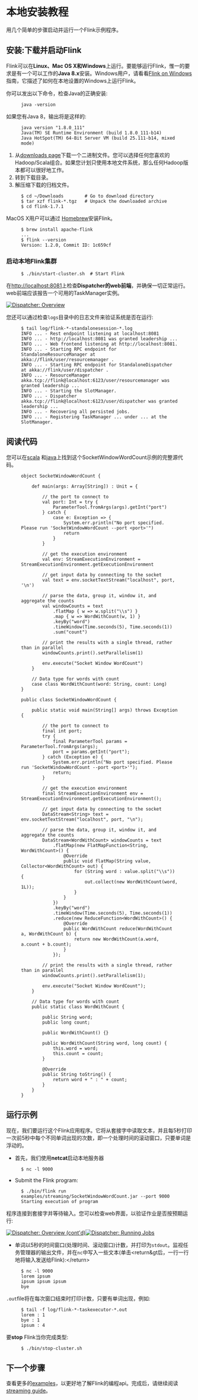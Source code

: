 

# 本地安装教程

用几个简单的步骤启动并运行一个Flink示例程序。

## 安装:下载并启动Flink

Flink可以在**Linux、Mac OS X和Windows**上运行。要能够运行Flink，惟一的要求是有一个可以工作的**Java 8.x**安装。Windows用户，请看看[Flink on Windows](//ci.apache.org/projects/flink/flink-docs-release-1.7/tutorials/flink_on_windows.html)指南，它描述了如何在本地设置的Windows上运行Flink。

你可以发出以下命令，检查Java的正确安装:

<figure class="highlight">

```
java -version
```

</figure>

如果您有Java 8，输出将是这样的:

<figure class="highlight">

```
java version "1.8.0_111"
Java(TM) SE Runtime Environment (build 1.8.0_111-b14)
Java HotSpot(TM) 64-Bit Server VM (build 25.111-b14, mixed mode)
```

</figure>

1.  从[downloads page](http://flink.apache.org/downloads.html)下载一个二进制文件。您可以选择任何您喜欢的Hadoop/Scala组合。如果您计划只使用本地文件系统，那么任何Hadoop版本都可以很好地工作。
2.  转到下载目录。
3.  解压缩下载的归档文件。

<figure class="highlight">

```
$ cd ~/Downloads        # Go to download directory
$ tar xzf flink-*.tgz   # Unpack the downloaded archive
$ cd flink-1.7.1
```

</figure>

MacOS X用户可以通过 [Homebrew](https://brew.sh/)安装Flink。

<figure class="highlight">

```
$ brew install apache-flink
...
$ flink --version
Version: 1.2.0, Commit ID: 1c659cf
```

</figure>

### 启动本地Flink集群

<figure class="highlight">

```
$ ./bin/start-cluster.sh  # Start Flink
```

</figure>

在[http://localhost:8081](http://localhost:8081)上检查**Dispatcher的web前端**，并确保一切正常运行。web前端应该报告一个可用的TaskManager实例。

[![Dispatcher: Overview](https://ci.apache.org/projects/flink/flink-docs-release-1.7/page/img/quickstart-setup/jobmanager-1.png)](//ci.apache.org/projects/flink/flink-docs-release-1.7/page/img/quickstart-setup/jobmanager-1.png)

您还可以通过检查`logs`目录中的日志文件来验证系统是否在运行:

<figure class="highlight">

```
$ tail log/flink-*-standalonesession-*.log
INFO ... - Rest endpoint listening at localhost:8081
INFO ... - http://localhost:8081 was granted leadership ...
INFO ... - Web frontend listening at http://localhost:8081.
INFO ... - Starting RPC endpoint for StandaloneResourceManager at akka://flink/user/resourcemanager .
INFO ... - Starting RPC endpoint for StandaloneDispatcher at akka://flink/user/dispatcher .
INFO ... - ResourceManager akka.tcp://flink@localhost:6123/user/resourcemanager was granted leadership ...
INFO ... - Starting the SlotManager.
INFO ... - Dispatcher akka.tcp://flink@localhost:6123/user/dispatcher was granted leadership ...
INFO ... - Recovering all persisted jobs.
INFO ... - Registering TaskManager ... under ... at the SlotManager.
```

</figure>

## 阅读代码

您可以在[scala](https://github.com/apache/flink/blob/master/flink-examples/flink-examples-streaming/src/main/scala/org/apache/flink/streaming/scala/examples/socket/SocketWindowWordCount.scala) 和[java](https://github.com/apache/flink/main/java/flink/main/java/apache/streaming/examples/socket/socketwindowcount.java)上找到这个SocketWindowWordCount示例的完整源代码。

<figure class="highlight">

```
object SocketWindowWordCount {

    def main(args: Array[String]) : Unit = {

        // the port to connect to
        val port: Int = try {
            ParameterTool.fromArgs(args).getInt("port")
        } catch {
            case e: Exception => {
                System.err.println("No port specified. Please run 'SocketWindowWordCount --port <port>'")
                return
            }
        }

        // get the execution environment
        val env: StreamExecutionEnvironment = StreamExecutionEnvironment.getExecutionEnvironment

        // get input data by connecting to the socket
        val text = env.socketTextStream("localhost", port, '\n')

        // parse the data, group it, window it, and aggregate the counts
        val windowCounts = text
            .flatMap { w => w.split("\\s") }
            .map { w => WordWithCount(w, 1) }
            .keyBy("word")
            .timeWindow(Time.seconds(5), Time.seconds(1))
            .sum("count")

        // print the results with a single thread, rather than in parallel
        windowCounts.print().setParallelism(1)

        env.execute("Socket Window WordCount")
    }

    // Data type for words with count
    case class WordWithCount(word: String, count: Long)
}
```

</figure>

<figure class="highlight">

```
public class SocketWindowWordCount {

    public static void main(String[] args) throws Exception {

        // the port to connect to
        final int port;
        try {
            final ParameterTool params = ParameterTool.fromArgs(args);
            port = params.getInt("port");
        } catch (Exception e) {
            System.err.println("No port specified. Please run 'SocketWindowWordCount --port <port>'");
            return;
        }

        // get the execution environment
        final StreamExecutionEnvironment env = StreamExecutionEnvironment.getExecutionEnvironment();

        // get input data by connecting to the socket
        DataStream<String> text = env.socketTextStream("localhost", port, "\n");

        // parse the data, group it, window it, and aggregate the counts
        DataStream<WordWithCount> windowCounts = text
            .flatMap(new FlatMapFunction<String, WordWithCount>() {
                @Override
                public void flatMap(String value, Collector<WordWithCount> out) {
                    for (String word : value.split("\\s")) {
                        out.collect(new WordWithCount(word, 1L));
                    }
                }
            })
            .keyBy("word")
            .timeWindow(Time.seconds(5), Time.seconds(1))
            .reduce(new ReduceFunction<WordWithCount>() {
                @Override
                public WordWithCount reduce(WordWithCount a, WordWithCount b) {
                    return new WordWithCount(a.word, a.count + b.count);
                }
            });

        // print the results with a single thread, rather than in parallel
        windowCounts.print().setParallelism(1);

        env.execute("Socket Window WordCount");
    }

    // Data type for words with count
    public static class WordWithCount {

        public String word;
        public long count;

        public WordWithCount() {}

        public WordWithCount(String word, long count) {
            this.word = word;
            this.count = count;
        }

        @Override
        public String toString() {
            return word + " : " + count;
        }
    }
}
```

</figure>

## 运行示例

现在，我们要运行这个Flink应用程序。它将从套接字中读取文本，并且每5秒打印一次前5秒中每个不同单词出现的次数，即一个处理时间的滚动窗口，只要单词是浮动的。

*   首先，我们使用**netcat**启动本地服务器

<figure class="highlight">

```
$ nc -l 9000
```

</figure>

*   Submit the Flink program:

<figure class="highlight">

```
$ ./bin/flink run examples/streaming/SocketWindowWordCount.jar --port 9000
Starting execution of program
```

</figure>

程序连接到套接字并等待输入。您可以检查web界面，以验证作业是否按预期运行:

[![Dispatcher: Overview (cont'd)](https://ci.apache.org/projects/flink/flink-docs-release-1.7/page/img/quickstart-setup/jobmanager-2.png)](//ci.apache.org/projects/flink/flink-docs-release-1.7/page/img/quickstart-setup/jobmanager-2.png)[![Dispatcher: Running Jobs](https://ci.apache.org/projects/flink/flink-docs-release-1.7/page/img/quickstart-setup/jobmanager-3.png)](//ci.apache.org/projects/flink/flink-docs-release-1.7/page/img/quickstart-setup/jobmanager-3.png)

*   单词以5秒的时间窗口(处理时间、滚动窗口)计数，并打印为`stdout`。监视任务管理器的输出文件，并在`nc`中写入一些文本(单击&lt;return&gt后，一行一行地将输入发送给Flink):&lt;/return&gt;

<figure class="highlight">

```
$ nc -l 9000
lorem ipsum
ipsum ipsum ipsum
bye
```

</figure>

`.out`file将在每次窗口结束时打印计数，只要有单词出现，例如:

<figure class="highlight">

```
$ tail -f log/flink-*-taskexecutor-*.out
lorem : 1
bye : 1
ipsum : 4
```

</figure>

要**stop** Flink当你完成类型:

<figure class="highlight">

```
$ ./bin/stop-cluster.sh
```

</figure>

## 下一个步骤

查看更多的[examples](//ci.apache.org/projects/flink/flink-docs-release-1.7/examples)，以更好地了解Flink的编程api。完成后，请继续阅读[streaming guide](//ci.apache.org/projects/flink/flink-docs-release-1.7/dev/datastream_api.html)。

